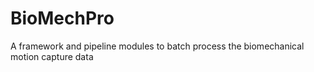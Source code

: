 # BioMechPro
A framework and pipeline modules to batch process the biomechanical motion capture data
